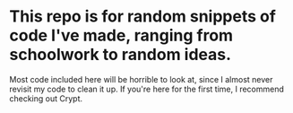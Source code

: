 # This repo is for random snippets of code I've made, ranging from schoolwork to random ideas.

Most code included here will be horrible to look at, since I almost never revisit my code to clean it up. If you're here for the first time, I recommend checking out Crypt.
